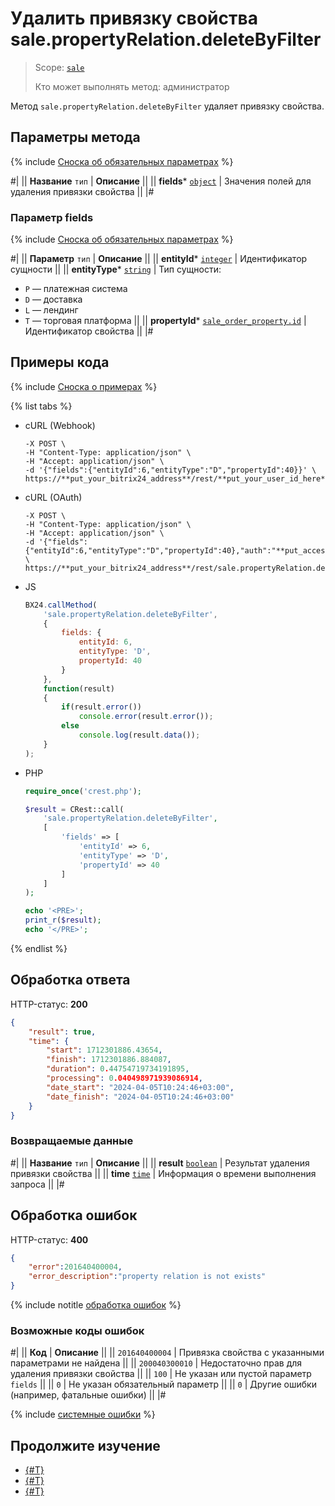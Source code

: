 # Удалить привязку свойства sale.propertyRelation.deleteByFilter

> Scope: [`sale`](../../scopes/permissions.md)
>
> Кто может выполнять метод: администратор

Метод `sale.propertyRelation.deleteByFilter` удаляет привязку свойства. 

## Параметры метода

{% include [Сноска об обязательных параметрах](../../../_includes/required.md) %}

#|
|| **Название**
`тип` | **Описание** ||
|| **fields***
[`object`](../../data-types.md) | Значения полей для удаления привязки свойства ||
|#

### Параметр fields

{% include [Сноска об обязательных параметрах](../../../_includes/required.md) %}

#|
|| **Параметр**
`тип` | **Описание** ||
|| **entityId***
[`integer`](../../data-types.md) | Идентификатор сущности ||
|| **entityType***
[`string`](../../data-types.md) | Тип сущности:
- `P` — платежная система
- `D` — доставка
- `L` — лендинг
- `T` — торговая платформа ||
|| **propertyId***
[`sale_order_property.id`](../data-types.md) | Идентификатор свойства ||
|#

## Примеры кода

{% include [Сноска о примерах](../../../_includes/examples.md) %}

{% list tabs %}

- cURL (Webhook)

    ```curl
    -X POST \
    -H "Content-Type: application/json" \
    -H "Accept: application/json" \
    -d '{"fields":{"entityId":6,"entityType":"D","propertyId":40}}' \
    https://**put_your_bitrix24_address**/rest/**put_your_user_id_here**/**put_your_webbhook_here**/sale.propertyRelation.deleteByFilter
    ```

- cURL (OAuth)

    ```curl
    -X POST \
    -H "Content-Type: application/json" \
    -H "Accept: application/json" \
    -d '{"fields":{"entityId":6,"entityType":"D","propertyId":40},"auth":"**put_access_token_here**"}' \
    https://**put_your_bitrix24_address**/rest/sale.propertyRelation.deleteByFilter
    ```

- JS

    ```js
    BX24.callMethod(
        'sale.propertyRelation.deleteByFilter', 
        {
            fields: {
                entityId: 6,
                entityType: 'D',
                propertyId: 40
            }
        }, 
        function(result)
        {
            if(result.error())
                console.error(result.error());
            else
                console.log(result.data());
        }
    );
    ```

- PHP

    ```php
    require_once('crest.php');

    $result = CRest::call(
        'sale.propertyRelation.deleteByFilter',
        [
            'fields' => [
                'entityId' => 6,
                'entityType' => 'D',
                'propertyId' => 40
            ]
        ]
    );

    echo '<PRE>';
    print_r($result);
    echo '</PRE>';
    ```

{% endlist %}

## Обработка ответа

HTTP-статус: **200**

```json
{
    "result": true,
    "time": {
        "start": 1712301886.43654,
        "finish": 1712301886.884087,
        "duration": 0.44754719734191895,
        "processing": 0.040498971939086914,
        "date_start": "2024-04-05T10:24:46+03:00",
        "date_finish": "2024-04-05T10:24:46+03:00"
    }
}
```

### Возвращаемые данные

#|
|| **Название**
`тип` | **Описание** ||
|| **result**
[`boolean`](../../data-types.md) | Результат удаления привязки свойства ||
|| **time**
[`time`](../../data-types.md) | Информация о времени выполнения запроса ||
|#

## Обработка ошибок

HTTP-статус: **400**

```json
{
    "error":201640400004,
    "error_description":"property relation is not exists"
}
```

{% include notitle [обработка ошибок](../../../_includes/error-info.md) %}

### Возможные коды ошибок

#|
|| **Код** | **Описание** ||
|| `201640400004` | Привязка свойства с указанными параметрами не найдена ||
|| `200040300010` | Недостаточно прав для удаления привязки свойства ||
|| `100` | Не указан или пустой параметр `fields` ||
|| `0` | Не указан обязательный параметр ||
|| `0` | Другие ошибки (например, фатальные ошибки) ||
|#

{% include [системные ошибки](../../../_includes/system-errors.md) %}

## Продолжите изучение 

- [{#T}](./sale-property-relation-add.md)
- [{#T}](./sale-property-relation-list.md)
- [{#T}](./sale-property-relation-get-fields.md)